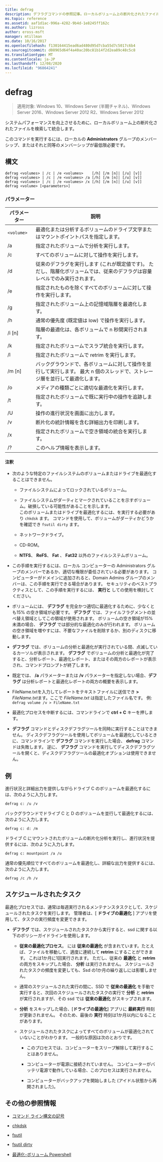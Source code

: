```yaml
---
title: defrag
description: デフラグコマンドの参照記事。ローカルボリューム上の断片化されたファイルを特定して統合し、システムのパフォーマンスを向上させます。
ms.topic: reference
ms.assetid: aaf1d1ac-996a-4282-9b4d-1e8245ff162c
ms.author: lizross
author: eross-msft
manager: mtillman
ms.date: 10/16/2017
ms.openlocfilehash: f130164415ead6ad480d95d7cba55d7c5017c6b4
ms.sourcegitcommit: d08965d64f4a40ac20bc81b14f2d2ea89c48c5c8
ms.translationtype: MT
ms.contentlocale: ja-JP
ms.lasthandoff: 12/08/2020
ms.locfileid: "96864241"
---
```

# <a name="defrag"></a>defrag

> 適用対象: Windows 10、Windows Server (半期チャネル)、Windows Server 2016、Windows Server 2012 R2、Windows Server 2012

システムパフォーマンスを向上させるために、ローカルボリューム上の断片化されたファイルを検索して統合します。

このコマンドを実行するには、ローカルの **Administrators** グループのメンバーシップ、またはそれと同等のメンバーシップが最低限必要です。

## <a name="syntax"></a>構文

```
defrag <volumes> | /c | /e <volumes>    [/h] [/m [n]| [/u] [v]]
defrag <volumes> | /c | /e <volumes> /a [/h] [/m [n]| [/u] [v]]
defrag <volumes> | /c | /e <volumes> /x [/h] [/m [n]| [/u] [v]]
defrag <volume> [<parameters>]
```

### <a name="parameters"></a>パラメーター

| パラメーター | 説明 |
| --------- | ----------- |
| `<volume>` | 最適化または分析するボリュームのドライブ文字またはマウントポイントパスを指定します。 |
| /a | 指定されたボリュームで分析を実行します。 |
| /c | すべてのボリュームに対して操作を実行します。 |
| /d | 従来のデフラグを実行します (これが既定値です)。 ただし、階層化ボリュームでは、従来のデフラグは容量レベルでのみ実行されます。 |
| /e | 指定されたものを除くすべてのボリュームに対して操作を実行します。 |
| /g | 指定されたボリューム上の記憶域階層を最適化します。 |
| /h | 通常の優先度 (既定値は low) で操作を実行します。 |
| /i [n] | 階層の最適化は、各ボリュームで n 秒間実行されます。 |
| /k | 指定されたボリュームでスラブ統合を実行します。 |
| /l | 指定されたボリュームで retrim を実行します。 |
| /m [n] | バックグラウンドで、各ボリュームに対して操作を並行して実行します。 最大 n 個のスレッドで、ストレージ層を並行して最適化します。 |
| /o | メディアの種類ごとに適切な最適化を実行します。 |
| /t | 指定されたボリュームで既に実行中の操作を追跡します。 |
| /U | 操作の進行状況を画面に出力します。 |
| /v | 断片化の統計情報を含む詳細出力を印刷します。 |
| /x | 指定されたボリュームで空き領域の統合を実行します。 |
| /? | このヘルプ情報を表示します。 |

#### <a name="remarks"></a>注釈

- 次のような特定のファイルシステムのボリュームまたはドライブを最適化することはできません。

  - ファイルシステムによってロックされているボリューム。

  - ファイルシステムがダーティとマークされていることを示すボリューム。破損している可能性があることを示します。<br>このボリュームまたはドライブを最適化するには、を実行する必要があり `chkdsk` ます。 コマンドを使用して、ボリュームがダーティかどうかを確認でき `fsutil dirty` ます。

  - ネットワークドライブ。

  - CD-ROM。

  - **NTFS**、 **ReFS**、 **Fat** 、 **Fat32** 以外のファイルシステムボリューム。

- この手順を実行するには、ローカル コンピューターの Administrators グループのメンバーであるか、適切な権限が委任されている必要があります。 コンピューターがドメインに追加されると、Domain Admins グループのメンバーは、この手順を実行できる場合があります。 セキュリティのベストプラクティスとして、この手順を実行するには、 **実行と** しての使用を検討してください。

- ボリュームには、 **デフラグ** を完全かつ適切に最適化するために、少なくとも15% の空き領域が必要です。 **デフラグ** では、ファイルフラグメントの並べ替え領域としてこの領域が使用されます。 ボリュームの空き領域が15% 未満の場合、 **デフラグ** では部分的な最適化のみが行われます。 ボリュームの空き領域を増やすには、不要なファイルを削除するか、別のディスクに移動します。

- **デフラグ** では、ボリュームの分析と最適化が実行されている間、点滅しているカーソルが表示されます。 **デフラグ** でボリュームの分析と最適化が完了すると、分析レポート、最適化レポート、またはその両方のレポートが表示され、コマンドプロンプトが終了します。

- 既定では、 **/a** パラメーターまたは **/v** パラメーターを指定しない場合、**デフラグ** は分析レポートと最適化レポートの両方の概要を表示します。

- FileName.txtを入力してレポートをテキストファイルに送信でき **>** <em>FileName.txt</em>ます。ここで *FileName.txt* は指定したファイル名です。 例: `defrag volume /v > FileName.txt`

- 最適化プロセスを中断するには、コマンドラインで **ctrl + C** キーを押します。

- **デフラグ** コマンドとディスクデフラグツールを同時に実行することはできません。 ディスクデフラグツールを使用してボリュームを最適化しているときに、コマンドラインで **デフラグ** コマンドを実行した場合、 **defrag** コマンドは失敗します。 逆に、 **デフラグ** コマンドを実行してディスクデフラグツールを開くと、ディスクデフラグツールの最適化オプションは使用できません。

## <a name="examples"></a>例

進行状況と詳細出力を提供しながらドライブ C のボリュームを最適化するには、次のように入力します。

```
defrag c: /u /v
```

バックグラウンドでドライブ C と D のボリュームを並行して最適化するには、次のように入力します。

```
defrag c: d: /m
```

ドライブ C にマウントされたボリュームの断片化分析を実行し、進行状況を提供するには、次のように入力します。

```
defrag c: mountpoint /a /u
```

通常の優先順位ですべてのボリュームを最適化し、詳細な出力を提供するには、次のように入力します。

```
defrag /c /h /v
```

## <a name="scheduled-task"></a>スケジュールされたタスク

最適化プロセスでは、通常は毎週実行されるメンテナンスタスクとして、スケジュールされたタスクを実行します。 管理者は、[ **ドライブの最適化** ] アプリを使用して、タスクの実行頻度を変更できます。

- **デフラグ** では、スケジュールされたタスクから実行すると、ssd に関する以下のポリシーガイドラインを使用します。

  - **従来の最適化プロセス**。 には **従来の最適化** が含まれています。たとえば、ファイルを移動して、適度に連続して **retrim** にすることができます。 これは1か月に1回実行されます。 ただし、従来の **最適化** と **retrim** の両方をスキップした場合、 **分析** は実行されません。 スケジュールされたタスクの頻度を変更しても、Ssd の1か月の繰り返しには影響しません。

  - 通常のスケジュールされた実行の間に、SSD で **従来の最適化** を手動で実行すると、次回のスケジュールされたタスクの実行で **分析** と **retrim** が実行されますが、その ssd では **従来の最適化** がスキップされます。

  - **分析** をスキップした場合、[**ドライブの最適化**] アプリに **最終実行** 時刻が更新されません。 そのため、最後の **実行** 時刻は1か月以内になることがあります。

  - スケジュールされたタスクによってすべてのボリュームが最適化されていないことがわかります。 一般的な原因は次のとおりです。

    - このプロセスでは、コンピューターをスリープ解除して実行することはありません。

    - コンピューターが電源に接続されていません。 コンピューターがバッテリ電源で動作している場合、このプロセスは実行されません。

    - コンピューターがバックアップを開始しました (アイドル状態から再開されました)。

## <a name="additional-references"></a>その他の参照情報

- [コマンド ライン構文の記号](command-line-syntax-key.md)

- [chkdsk](chkdsk.md)

- [fsutil](fsutil.md)

- [fsutil dirty](fsutil-dirty.md)

- [最適化-ボリューム Powershell](/powershell/module/storage/optimize-volume)
